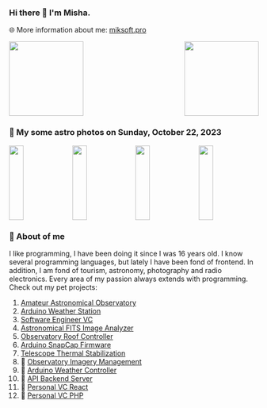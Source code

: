 ### Hi there 👋 I'm Misha.
🌐 More information about me: [miksoft.pro](https://miksoft.pro)

<div style="display: flex; justify-content: space-between; flex-wrap: nowrap;">
  <img src="https://github-readme-stats.vercel.app/api?username=miksrv&show_icons=true&theme=slateorange&hide_title=true&include_all_commits=true&count_private=true" style="height: 150px;" />
  <img src="https://github-readme-stats.vercel.app/api/top-langs/?username=miksrv&langs_count=6&layout=compact&theme=slateorange" style="height: 150px;" />
</div>

### 🚀 My some astro photos on Sunday, October 22, 2023

<div style="display: flex; justify-content: space-between;">
   <img src="https://astro.miksoft.pro/api/photos/NGC_7217-519m-2021.08.24_thumb.jpg" alt="" style="width: 24%; height: 150px; object-fit: cover;" />
   <img src="https://astro.miksoft.pro/api/photos/NGC_6946-585m-2021.01.12_thumb.jpg" alt="" style="width: 24%; height: 150px; object-fit: cover;" />
   <img src="https://astro.miksoft.pro/api/photos/NGC_7000-2023.10.16_thumb.jpg" alt="" style="width: 24%; height: 150px; object-fit: cover;" />
   <img src="https://astro.miksoft.pro/api/photos/M82-370m-2020.08.22_thumb.jpg" alt="" style="width: 24%; height: 150px; object-fit: cover;" />
</div>

### 🔭 About of me

I like programming, I have been doing it since I was 16 years old. I know several programming languages, but lately I have been fond of frontend. In addition, I am fond of tourism, astronomy, photography and radio electronics. Every area of my passion always extends with programming. Check out my pet projects:

1. [Amateur Astronomical Observatory](https://github.com/miksrv/astronomy-portal)
2. [Arduino Weather Station](https://github.com/miksrv/arduino-weather-station)
3. [Software Engineer VC](https://github.com/miksrv/nextjs-vcard-project)
4. [Astronomical FITS Image Analyzer](https://github.com/miksrv/astronomy-fits-parser)
5. [Observatory Roof Controller](https://github.com/miksrv/indi-rollroof-controller)
6. [Arduino SnapCap Firmware](https://github.com/miksrv/arduino-snapcap)
7. [Telescope Thermal Stabilization](https://github.com/miksrv/telescope_thermal_stabilization)
8. 🚧 [Observatory Imagery Management](https://github.com/miksrv/observatory)
9. 🚧 [Arduino Weather Controller](https://github.com/miksrv/arduino-weather-station-old)
10. 🚧 [API Backend Server](https://github.com/miksrv/api-backend)
11. 🚧 [Personal VC React](https://github.com/miksrv/react-personal-webpage)
12. 🚧 [Personal VC PHP](https://github.com/miksrv/vcard)
